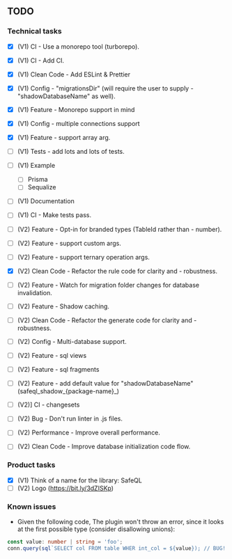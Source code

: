 ## TODO

### Technical tasks
 - [x] (V1) CI - Use a monorepo tool (turborepo).
 - [x] (V1) CI - Add CI.
 - [x] (V1) Clean Code - Add ESLint & Prettier
 - [x] (V1) Config - "migrationsDir" (will require the user to supply  - "shadowDatabaseName" as well).
 - [x] (V1) Feature - Monorepo support in mind
 - [x] (V1) Config - multiple connections support
 - [x] (V1) Feature - support array arg.
 - [ ] (V1) Tests - add lots and lots of tests.
 - [ ] (V1) Example
    - [ ] Prisma
    - [ ] Sequalize
 - [ ] (V1) Documentation
 - [ ] (V1) CI - Make tests pass.

 - [ ] (V2) Feature - Opt-in for branded types (TableId rather than  - number).
 - [ ] (V2) Feature - support custom args.
 - [ ] (V2) Feature - support ternary operation args.
 - [x] (V2) Clean Code - Refactor the rule code for clarity and  - robustness.
 - [ ] (V2) Feature - Watch for migration folder changes for database invalidation.
 - [ ] (V2) Feature - Shadow caching.
 - [ ] (V2) Clean Code - Refactor the generate code for clarity and  - robustness.
 - [ ] (V2) Config - Multi-database support.
 - [ ] (V2) Feature - sql views
 - [ ] (V2) Feature - sql fragments
 - [ ] (V2) Feature - add default value for "shadowDatabaseName" (safeql_shadow_{package-name}_)
 - [ ] (V2)] CI - changesets
 - [ ] (V2) Bug - Don't run linter in .js files.
 - [ ] (V2) Performance - Improve overall performance.
 - [ ] (V2) Clean Code - Improve database initialization code flow.

### Product tasks
 - [x] (V1) Think of a name for the library: SafeQL
 - [ ] (V2) Logo (https://bit.ly/3dZISKp)

### Known issues
- Given the following code, The plugin won't throw an error, since it looks at the first possible type (consider disallowing unions):
```ts
const value: number | string = 'foo';
conn.query(sql`SELECT col FROM table WHER int_col = ${value}); // BUG!
``` 